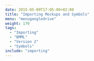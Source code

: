 ```yaml
---
date: 2015-05-09T17:05:09+02:00
title: "Importing Mockups and Symbols"
menu: "menugoogledrive"
weight: 170
tags:
  - "Importing"
  - "BMML"
  - "Version 2"
  - "Symbols"
include: "importing"
---
```

